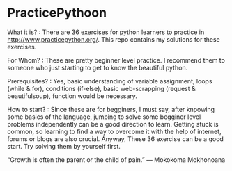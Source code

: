 # PracticePythoon

What it is? :
There are 36 exercises for python learners to practice in http://www.practicepython.org/.
This repo contains my solutions for these exercises. 
              
For Whom? : 
These are pretty beginner level practice. 
I recommend them to someone who just starting to get to know the beautiful python.

Prerequisites? :
Yes, basic understanding of variable assignment, loops (while & for), conditions (if-else), basic web-scrapping (request                  & beautifulsoup), function would be necessary. 

How to start? : 
Since these are for begginers, I must say, after knpowing some basics of the language, jumping to solve some begginer                     level problems independently can be a good direction to learn. Getting stuck is common, so learning to find a way to                       overcome it with the help of internet, forums or blogs are also crucial. Anyway, These 36 exercise can be a good start.                   Try solving them by yourself first. 






“Growth is often the parent or the child of pain.”
― Mokokoma Mokhonoana
     
